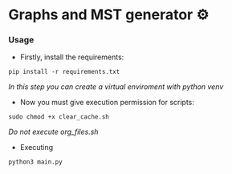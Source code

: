 # Graphs and MST generator :gear:

### Usage
 - Firstly, install the requirements:
```
pip install -r requirements.txt
```
*In this step you can create a virtual enviroment with python venv*

 - Now you must give execution permission for scripts:
```
sudo chmod +x clear_cache.sh
```
*Do not execute org_files.sh*

 - Executing
```
python3 main.py
```
